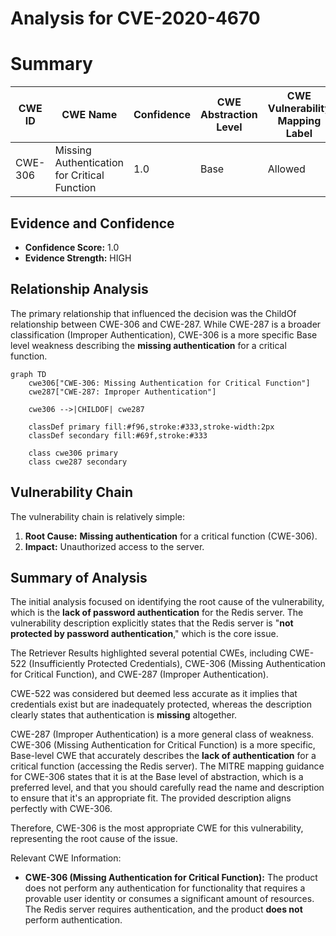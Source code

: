 # Analysis for CVE-2020-4670

# Summary
| CWE ID | CWE Name | Confidence | CWE Abstraction Level | CWE Vulnerability Mapping Label | CWE-Vulnerability Mapping Notes |
|---|---|---|---|---|---|
| CWE-306 | Missing Authentication for Critical Function | 1.0 | Base | Allowed | Primary CWE |

## Evidence and Confidence

*   **Confidence Score:** 1.0
*   **Evidence Strength:** HIGH

## Relationship Analysis
The primary relationship that influenced the decision was the ChildOf relationship between CWE-306 and CWE-287. While CWE-287 is a broader classification (Improper Authentication), CWE-306 is a more specific Base level weakness describing the **missing authentication** for a critical function.

```mermaid
graph TD
    cwe306["CWE-306: Missing Authentication for Critical Function"]
    cwe287["CWE-287: Improper Authentication"]
    
    cwe306 -->|CHILDOF| cwe287
    
    classDef primary fill:#f96,stroke:#333,stroke-width:2px
    classDef secondary fill:#69f,stroke:#333
    
    class cwe306 primary
    class cwe287 secondary
```

## Vulnerability Chain
The vulnerability chain is relatively simple:
1.  **Root Cause:** **Missing authentication** for a critical function (CWE-306).
2.  **Impact:** Unauthorized access to the server.

## Summary of Analysis
The initial analysis focused on identifying the root cause of the vulnerability, which is the **lack of password authentication** for the Redis server. The vulnerability description explicitly states that the Redis server is "**not protected by password authentication**," which is the core issue.

The Retriever Results highlighted several potential CWEs, including CWE-522 (Insufficiently Protected Credentials), CWE-306 (Missing Authentication for Critical Function), and CWE-287 (Improper Authentication).

CWE-522 was considered but deemed less accurate as it implies that credentials exist but are inadequately protected, whereas the description clearly states that authentication is **missing** altogether.

CWE-287 (Improper Authentication) is a more general class of weakness. CWE-306 (Missing Authentication for Critical Function) is a more specific, Base-level CWE that accurately describes the **lack of authentication** for a critical function (accessing the Redis server). The MITRE mapping guidance for CWE-306 states that it is at the Base level of abstraction, which is a preferred level, and that you should carefully read the name and description to ensure that it's an appropriate fit. The provided description aligns perfectly with CWE-306.

Therefore, CWE-306 is the most appropriate CWE for this vulnerability, representing the root cause of the issue.

Relevant CWE Information:
*   **CWE-306 (Missing Authentication for Critical Function):** The product does not perform any authentication for functionality that requires a provable user identity or consumes a significant amount of resources. The Redis server requires authentication, and the product **does not** perform authentication.